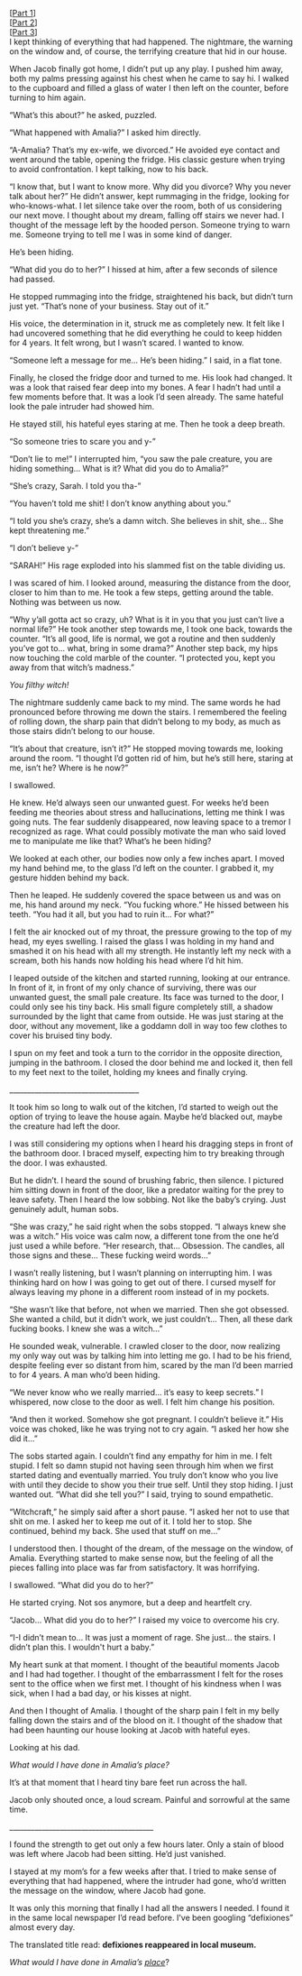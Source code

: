 \[[Part 1](https://www.reddit.com/r/nosleep/comments/166cj25/part_1_someone_has_been_hiding_in_our_house_and_i/)\]  
\[[Part 2](https://www.reddit.com/r/nosleep/comments/1678mlv/part_2_someone_has_been_hiding_in_our_house_and_i/)\]  
\[[Part 3](https://www.reddit.com/r/nosleep/comments/168akre/part_3_someone_has_been_hiding_in_our_house_and/)\]  
I kept thinking of everything that had happened. The nightmare, the warning on the window and, of course, the terrifying creature that hid in our house.

When Jacob finally got home, I didn’t put up any play. I pushed him away, both my palms pressing against his chest when he came to say hi. I walked to the cupboard and filled a glass of water I then left on the counter, before turning to him again.  
  
“What’s this about?” he asked, puzzled.  
“What happened with Amalia?” I asked him directly.  
“A-Amalia? That’s my ex-wife, we divorced.” He avoided eye contact and went around the table, opening the fridge. His classic gesture when trying to avoid confrontation. I kept talking, now to his back.  
“I know that, but I want to know more. Why did you divorce? Why you never talk about her?” He didn’t answer, kept rummaging in the fridge, looking for who-knows-what. I let silence take over the room, both of us considering our next move. I thought about my dream, falling off stairs we never had. I thought of the message left by the hooded person. Someone trying to warn me. Someone trying to tell me I was in some kind of danger.  
  
He’s been hiding.  
  
“What did you do to her?” I hissed at him, after a few seconds of silence had passed.   
He stopped rummaging into the fridge, straightened his back, but didn’t turn just yet. “That’s none of your business. Stay out of it.”  
His voice, the determination in it, struck me as completely new. It felt like I had uncovered something that he did everything he could to keep hidden for 4 years. It felt wrong, but I wasn’t scared. I wanted to know.  
  
“Someone left a message for me… He’s been hiding.” I said, in a flat tone.   
Finally, he closed the fridge door and turned to me. His look had changed. It was a look that raised fear deep into my bones. A fear I hadn’t had until a few moments before that. It was a look I’d seen already. The same hateful look the pale intruder had showed him.  
  
He stayed still, his hateful eyes staring at me. Then he took a deep breath.  
  
“So someone tries to scare you and y-”  
“Don’t lie to me!” I interrupted him, “you saw the pale creature, you are hiding something… What is it? What did you do to Amalia?”  
“She’s crazy, Sarah. I told you tha-”  
“You haven’t told me shit! I don’t know anything about you.”  
“I told you she’s crazy, she’s a damn witch. She believes in shit, she… She kept threatening me.”  
“I don’t believe y-”  
“SARAH!” His rage exploded into his slammed fist on the table dividing us.  
  
I was scared of him. I looked around, measuring the distance from the door, closer to him than to me. He took a few steps, getting around the table. Nothing was between us now.  
  
“Why y’all gotta act so crazy, uh? What is it in you that you just can’t live a normal life?” He took another step towards me, I took one back, towards the counter. “It’s all good, life is normal, we got a routine and then suddenly you’ve got to… what, bring in some drama?” Another step back, my hips now touching the cold marble of the counter. “I protected you, kept you away from that witch’s madness.”  
  
*You filthy witch!*  
  
The nightmare suddenly came back to my mind. The same words he had pronounced before throwing me down the stairs. I remembered the feeling of rolling down, the sharp pain that didn’t belong to my body, as much as those stairs didn’t belong to our house.  
  
“It’s about that creature, isn’t it?” He stopped moving towards me, looking around the room. “I thought I’d gotten rid of him, but he’s still here, staring at me, isn’t he? Where is he now?”  
  
I swallowed.   
  
He knew. He’d always seen our unwanted guest. For weeks he’d been feeding me theories about stress and hallucinations, letting me think I was going nuts. The fear suddenly disappeared, now leaving space to a tremor I recognized as rage. What could possibly motivate the man who said loved me to manipulate me like that? What’s he been hiding?   
  
We looked at each other, our bodies now only a few inches apart. I moved my hand behind me, to the glass I’d left on the counter. I grabbed it, my gesture hidden behind my back.   
  
Then he leaped. He suddenly covered the space between us and was on me, his hand around my neck. “You fucking whore.” He hissed between his teeth. “You had it all, but you had to ruin it… For what?”  
  
I felt the air knocked out of my throat, the pressure growing to the top of my head, my eyes swelling. I raised the glass I was holding in my hand and smashed it on his head with all my strength. He instantly left my neck with a scream, both his hands now holding his head where I’d hit him.  
  
I leaped outside of the kitchen and started running, looking at our entrance. In front of it, in front of my only chance of surviving, there was our unwanted guest, the small pale creature. Its face was turned to the door, I could only see his tiny back. His small figure completely still, a shadow surrounded by the light that came from outside. He was just staring at the door, without any movement, like a goddamn doll in way too few clothes to cover his bruised tiny body.  
  
I spun on my feet and took a turn to the corridor in the opposite direction, jumping in the bathroom. I closed the door behind me and locked it, then fell to my feet next to the toilet, holding my knees and finally crying.  
\_\_\_\_\_\_\_\_\_\_\_\_\_\_\_\_\_\_\_\_\_\_\_\_\_\_\_\_\_\_\_\_\_\_\_\_  
  
It took him so long to walk out of the kitchen, I’d started to weigh out the option of trying to leave the house again. Maybe he’d blacked out, maybe the creature had left the door.  
  
I was still considering my options when I heard his dragging steps in front of the bathroom door. I braced myself, expecting him to try breaking through the door. I was exhausted.  
  
But he didn’t. I heard the sound of brushing fabric, then silence. I pictured him sitting down in front of the door, like a predator waiting for the prey to leave safety. Then I heard the low sobbing. Not like the baby’s crying. Just genuinely adult, human sobs.  
  
“She was crazy,” he said right when the sobs stopped. “I always knew she was a witch.” His voice was calm now, a different tone from the one he’d just used a while before. “Her research, that… Obsession. The candles, all those signs and these… These fucking weird words…”  
  
I wasn’t really listening, but I wasn’t planning on interrupting him. I was thinking hard on how I was going to get out of there. I cursed myself for always leaving my phone in a different room instead of in my pockets.  
  
“She wasn’t like that before, not when we married. Then she got obsessed. She wanted a child, but it didn’t work, we just couldn’t… Then, all these dark fucking books. I knew she was a witch…”  
He sounded weak, vulnerable. I crawled closer to the door, now realizing my only way out was by talking him into letting me go. I had to be his friend, despite feeling ever so distant from him, scared by the man I’d been married to for 4 years. A man who’d been hiding.  
  
“We never know who we really married… it’s easy to keep secrets.” I whispered, now close to the door as well. I felt him change his position.   
“And then it worked. Somehow she got pregnant. I couldn’t believe it.” His voice was choked, like he was trying not to cry again. “I asked her how she did it…”  
  
The sobs started again. I couldn’t find any empathy for him in me. I felt stupid. I felt so damn stupid not having seen through him when we first started dating and eventually married. You truly don’t know who you live with until they decide to show you their true self. Until they stop hiding. I just wanted out. “What did she tell you?” I said, trying to sound empathetic.   
  
“Witchcraft,” he simply said after a short pause. “I asked her not to use that shit on me. I asked her to keep me out of it. I told her to stop. She continued, behind my back. She used that stuff on me…”  
  
I understood then. I thought of the dream, of the message on the window, of Amalia. Everything started to make sense now, but the feeling of all the pieces falling into place was far from satisfactory. It was horrifying.   
  
I swallowed. “What did you do to her?”  
He started crying. Not sos anymore, but a deep and heartfelt cry.   
“Jacob… What did you do to her?” I raised my voice to overcome his cry.  
“I-I didn’t mean to… It was just a moment of rage. She just… the stairs. I didn’t plan this. I wouldn't hurt a baby.”  
  
My heart sunk at that moment. I thought of the beautiful moments Jacob and I had had together. I thought of the embarrassment I felt for the roses sent to the office when we first met. I thought of his kindness when I was sick, when I had a bad day, or his kisses at night.  
  
And then I thought of Amalia. I thought of the sharp pain I felt in my belly falling down the stairs and of the blood on it. I thought of the shadow that had been haunting our house looking at Jacob with hateful eyes.  
  
Looking at his dad.   
  
*What would I have done in Amalia’s place?*  
  
It’s at that moment that I heard tiny bare feet run across the hall.  
  
Jacob only shouted once, a loud scream. Painful and sorrowful at the same time.  
\_\_\_\_\_\_\_\_\_\_\_\_\_\_\_\_\_\_\_\_\_\_\_\_\_\_\_\_\_\_\_\_\_\_\_\_\_\_\_\_  
  
I found the strength to get out only a few hours later. Only a stain of blood was left where Jacob had been sitting. He’d just vanished.  
  
I stayed at my mom’s for a few weeks after that. I tried to make sense of everything that had happened, where the intruder had gone, who’d written the message on the window, where Jacob had gone.  
  
It was only this morning that finally I had all the answers I needed. I found it in the same local newspaper I’d read before. I've been googling “defixiones” almost every day.  
  
The translated title read: **defixiones reappeared in local museum.**  
  
*What would I have done in Amalia’s* [*place*](https://www.reddit.com/r/Lost_Whispers/comments/119u4l3/subscribe_to_get_updated_when_i_post_new_stories/)?  
